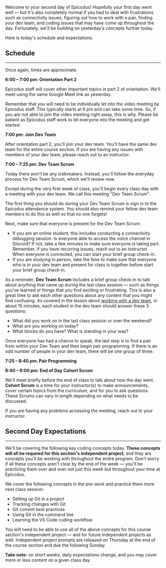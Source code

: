 Welcome to your second day of Epicodus! Hopefully your first day went well — but it's also completely normal if you had to deal with frustrations such as connectivity issues, figuring out how to work with a pair, finding your dev team, and coding issues that may have come up throughout the day. Fortunately, we'll be building on yesterday's concepts further today.

Here is today's schedule and expectations.

## Schedule
---

Once again, times are approximate.

**6:00 – 7:00 pm: Orientation Part 2**

Epicodus staff will cover other important topics in part 2 of orientation. We'll meet using the same Google Meet link as yesterday.

Remember that you will need to be individually let into the video meeting by Epicodus staff. This typically starts at 6 pm and can take some time. So, if you are not able to join the video meeting right away, this is why. Please be patient as Epicodus staff work to let everyone into the meeting and get started.

**7:00 pm: Join Dev Team**

After orientation part 2, you'll join your dev team. You'll have the same dev team for the entire course section. If you are having any issues with members of your dev team, please reach out to an instructor.

**7:00 – 7:25 pm: Dev Team Scrum**

Today there won't be any icebreakers. Instead, you'll follow the everyday process for Dev Team Scrum, which we'll review now. 

Except during the very first week of class, you'll begin every class day with a meeting with your dev team. We call this meeting "Dev Team Scrum".

The first thing you should do during your Dev Team Scrum is sign in to the Epicodus attendance system. You should also remind your fellow dev team members to do this as well so that no one forgets!

Next, make sure that everyone is present for the Dev Team Scrum: 

- If you are an online student, this includes conducting a connectivity debugging session. Is everyone able to access the voice channel in Discord? If not, take a few minutes to make sure everyone is taking part. Remember, if you have recurring issues, reach out to an instructor. When everyone is connected, you can start your brief group check-in.
- If you are studying in person, take the time to make sure that everyone who is in your dev team and present for class is together before start your brief group check-in.

As a reminder, **Dev Team Scrum** includes a brief group check-in to talk about anything that came up during the last class session — such as things you've learned or things that you find exciting or frustrating. This is also a great time to ask each other questions about any content that you might find confusing. As covered in the lesson about [working with a dev team](https://new.learnhowtoprogram.com/pre-work/getting-started-with-intro-to-programming/working-with-a-dev-team), in about 15 minutes, each student in the dev team should answer these 3 questions:

* What did you work on in the last class session or over the weekend?
* What are you working on today?
* What blocks do you have? What is standing in your way?

Once everyone has had a chance to speak, the last step is to find a pair from within your Dev Team and then begin pair programming. If there is an odd number of people in your dev team, there will be one group of three. 

**7:25 – 8:40 pm: Pair Programming** 

**8:40 – 9:00 pm: End of Day Cohort Scrum**

We'll meet briefly before the end of class to talk about how the day went. **Cohort Scrum** is a time for your instructor(s) to make announcements, cover certain topics from the curriculum, and for you to ask questions. These Scrums can vary in length depending on what needs to be discussed. 

If you are having any problems accessing the meeting, reach out to your instructor.

## Second Day Expectations
---

We'll be covering the following key coding concepts today. **These concepts will all be required for this section's independent project**, and they are concepts you'll be working with throughout the entire program. Don't worry if all these concepts aren't clear by the end of the week — you'll be practicing them over and over not just this week but throughout your time at Epicodus.

We cover the following concepts in the pre-work and practice them more next class session:

* Setting up Git in a project
* Tracking changes with Git
* Git commit best practices
* Using Git in the command line
* Learning the VS Code coding workflow

You will need to be able to use all of the above concepts for this course section's independent project — and for future independent projects as well. Independent project prompts are released on Thursday at the end of the course section and due the following Sunday.

**Take note:** on short weeks, daily expectations change, and you may cover more or less content on a given class day.